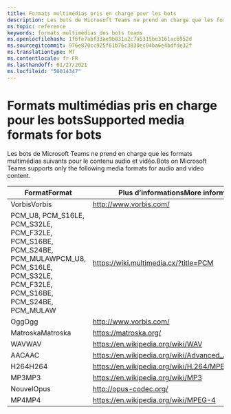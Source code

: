 ```yaml
---
title: Formats multimédias pris en charge pour les bots
description: Les bots de Microsoft Teams ne prend en charge que les formats multimédias suivants pour le contenu audio et vidéo.
ms.topic: reference
keywords: formats multimédias des bots teams
ms.openlocfilehash: 1f6fe7abf33ae9b831a2c7a5315be3161ac6952d
ms.sourcegitcommit: 976e870cc925f61b76c3830ec04ba6e4bdfde32f
ms.translationtype: MT
ms.contentlocale: fr-FR
ms.lasthandoff: 01/27/2021
ms.locfileid: "50014347"
---
```

# <a name="supported-media-formats-for-bots"></a><span data-ttu-id="c442e-104">Formats multimédias pris en charge pour les bots</span><span class="sxs-lookup"><span data-stu-id="c442e-104">Supported media formats for bots</span></span>

<span data-ttu-id="c442e-105">Les bots de Microsoft Teams ne prend en charge que les formats multimédias suivants pour le contenu audio et vidéo.</span><span class="sxs-lookup"><span data-stu-id="c442e-105">Bots on Microsoft Teams supports only the following media formats for audio and video content.</span></span>

| <span data-ttu-id="c442e-106">Format</span><span class="sxs-lookup"><span data-stu-id="c442e-106">Format</span></span> | <span data-ttu-id="c442e-107">Plus d’informations</span><span class="sxs-lookup"><span data-stu-id="c442e-107">More information</span></span> |
| --- | --- |
| <span data-ttu-id="c442e-108">Vorbis</span><span class="sxs-lookup"><span data-stu-id="c442e-108">Vorbis</span></span> | http://www.vorbis.com/ |
| <span data-ttu-id="c442e-109">PCM_U8, PCM_S16LE, PCM_S32LE, PCM_F32LE, PCM_S16BE, PCM_S24BE, PCM_MULAW</span><span class="sxs-lookup"><span data-stu-id="c442e-109">PCM_U8, PCM_S16LE, PCM_S32LE, PCM_F32LE, PCM_S16BE, PCM_S24BE, PCM_MULAW</span></span> | https://wiki.multimedia.cx/?title=PCM |
| <span data-ttu-id="c442e-110">Ogg</span><span class="sxs-lookup"><span data-stu-id="c442e-110">Ogg</span></span> | http://www.vorbis.com/ |
| <span data-ttu-id="c442e-111">Matroska</span><span class="sxs-lookup"><span data-stu-id="c442e-111">Matroska</span></span> | https://matroska.org/ |
| <span data-ttu-id="c442e-112">WAV</span><span class="sxs-lookup"><span data-stu-id="c442e-112">WAV</span></span> | https://en.wikipedia.org/wiki/WAV |
| <span data-ttu-id="c442e-113">AAC</span><span class="sxs-lookup"><span data-stu-id="c442e-113">AAC</span></span> | https://en.wikipedia.org/wiki/Advanced_Audio_Coding |
| <span data-ttu-id="c442e-114">H264</span><span class="sxs-lookup"><span data-stu-id="c442e-114">H264</span></span> | https://en.wikipedia.org/wiki/H.264/MPEG-4_AVC |
| <span data-ttu-id="c442e-115">MP3</span><span class="sxs-lookup"><span data-stu-id="c442e-115">MP3</span></span> | https://en.wikipedia.org/wiki/MP3 |
| <span data-ttu-id="c442e-116">Nouvel</span><span class="sxs-lookup"><span data-stu-id="c442e-116">Opus</span></span> | http://opus-codec.org/ |
| <span data-ttu-id="c442e-117">MP4</span><span class="sxs-lookup"><span data-stu-id="c442e-117">MP4</span></span> | https://en.wikipedia.org/wiki/MPEG-4 |
